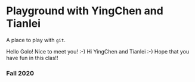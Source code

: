 # Playground with YingChen and Tianlei

A place to play with `git`.

Hello Golo! Nice to meet you! :-)
Hi YingChen and Tianlei :-)
Hope that you have fun in this clas!!
### Fall 2020
